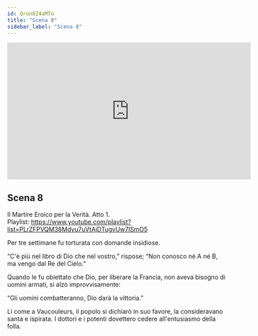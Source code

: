 ```yaml
---
id: Qrun8Z4aMTo
title: "Scena 8"
sidebar_label: "Scena 8"
---
```


<div class="video-float-container">
  <iframe
    width="560"
    height="315"
    src="https://www.youtube.com/embed/Qrun8Z4aMTo"
    title="YouTube video player"
    frameborder="0"
    allow="accelerometer; autoplay; clipboard-write; encrypted-media; gyroscope; picture-in-picture; web-share"
    referrerpolicy="strict-origin-when-cross-origin"
    allowfullscreen
  ></iframe>
</div>

## Scena 8

Il Martire Eroico per la Verità. Atto 1.   
Playlist: https://www.youtube.com/playlist?list=PLrZFPVQM38Mdyu7uVtAjDTugvUw7ISmO5 

Per tre settimane fu torturata con domande insidiose.

“C'è più nel libro di Dio che nel vostro,” rispose; “Non conosco né A né B, ma vengo dal Re del Cielo.”

Quando le fu obiettato che Dio, per liberare la Francia, non aveva bisogno di uomini armati, si alzò improvvisamente:

“Gli uomini combatteranno, Dio darà la vittoria.”

Lì come a Vaucouleurs, il popolo si dichiarò in suo favore, la consideravano santa e ispirata. I dottori e i potenti dovettero cedere all'entusiasmo della folla.
